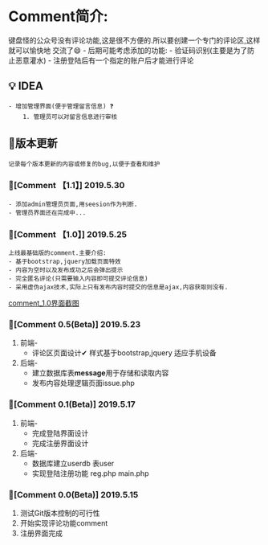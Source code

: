 # Comment简介:
键盘怪的公众号没有评论功能,这是很不方便的.所以要创建一个专门的评论区,这样就可以愉快地
交流了😄
			- 后期可能考虑添加的功能:
			- 验证码识别(主要是为了防止恶意灌水) 
			- 注册登陆后有一个指定的账户后才能进行评论
## 💡 IDEA
	- 增加管理界面(便于管理留言信息) ❓
		1. 管理员可以对留言信息进行审核
	
	
## 📌版本更新
	记录每个版本更新的内容或修复的bug,以便于查看和维护
### 📍[Comment 【1.1】] 2019.5.30
	- 添加admin管理员页面,用seesion作为判断.
	- 管理员界面还在完成中...
### 📍[Comment 【1.0】] 2019.5.25
	上线最基础版的comment.主要介绍:
	- 基于bootstrap,jquery加载页面特效
	- 内容为空时以及发布成功之后会弹出提示
	- 完全匿名评论(只需要输入内容即可提交评论信息)
	- 采用虚伪ajax技术,实际上只有发布内容时提交的信息是ajax,内容获取则没有.
	
[comment_1.0界面截图](https://s2.ax1x.com/2019/05/27/VVBcX4.png)
### 📍[Comment 0.5(Beta)] 2019.5.23
1. 前端-
	- 评论区页面设计✔
			样式基于bootstrap,jquery
			适应手机设备
2. 后端-
	- 建立数据库表**message**用于存储和读取内容
	- 发布内容处理逻辑页面issue.php
### 📍[Comment 0.1(Beta)] 2019.5.17
1. 前端-
	- 完成登陆界面设计
	- 完成注册界面设计
2. 后端-
	- 数据库建立userdb 表user
	- 实现登陆注册功能 reg.php main.php

### 📍[Comment 0.0(Beta)] 2019.5.15

1. 测试Git版本控制的可行性
2. 开始实现评论功能comment
3. 注册界面完成

